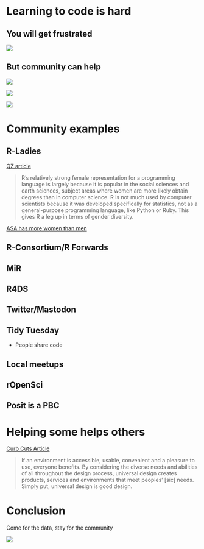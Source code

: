 # Learning to code is hard

## You will get frustrated

![](https://cdn.myportfolio.com/45214904-6a61-4e23-98d6-b140f8654a40/d6b4f8cb-53bf-49d5-822c-e45cd01204a4_rw_1920.png?h=9f4b33568bc02517ffe006cd7bba24f7)

## But community can help

![](https://cdn.myportfolio.com/45214904-6a61-4e23-98d6-b140f8654a40/d65eb83f-66e4-4760-8c1f-29d336d1d6df_rw_1920.png?h=fffbca083a9e47c066abf46451710e59)

![](https://cdn.myportfolio.com/45214904-6a61-4e23-98d6-b140f8654a40/ef5356a8-a9ee-4a54-9b62-7e1c4cb9f723_rw_1920.png?h=2da8ae510b02b70f895d2a79946c5f3d)

![](https://cdn.myportfolio.com/45214904-6a61-4e23-98d6-b140f8654a40/5ccff989-900e-4f2b-aece-55278b563cfa_rw_1920.png?h=e61fb9e7f31d490ebf29f9f69ea2977a)

# Community examples

## R-Ladies

[QZ article](https://qz.com/work/1661486/r-ladies-made-data-science-inclusive)

> R’s relatively strong female representation for a programming language is largely because it is popular in the social sciences and earth sciences, subject areas where women are more likely obtain degrees than in computer science. R is not much used by computer scientists because it was developed specifically for statistics, not as a general-purpose programming language, like Python or Ruby. This gives R a leg up in terms of gender diversity.

[ASA has more women than men](https://www.asanet.org/research_trend/asa-membership-gender/)



## R-Consortium/R Forwards

## MiR

## R4DS

## Twitter/Mastodon

## Tidy Tuesday

- People share code

## Local meetups

## rOpenSci

## Posit is a PBC

# Helping some helps others

[Curb Cuts Article](https://rfortherestofus.com/2019/04/curb-cuts-universal-design-welcoming-r-community/) 

> If an environment is accessible, usable, convenient and a pleasure to use, everyone benefits. By considering the diverse needs and abilities of all throughout the design process, universal design creates products, services and environments that meet peoples’ [sic] needs. Simply put, universal design is good design.

# Conclusion

Come for the data, stay for the community

![](https://cdn.myportfolio.com/45214904-6a61-4e23-98d6-b140f8654a40/e4a11b1f-f235-461f-ab73-ce6128c59e49_rw_1920.png?h=a34a4173c717bfbc600a8682d419288e)
